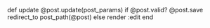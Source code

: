 def update
    @post.update(post_params)
    if @post.valid?
      @post.save
      redirect_to post_path(@post)
    else
      render :edit
    end